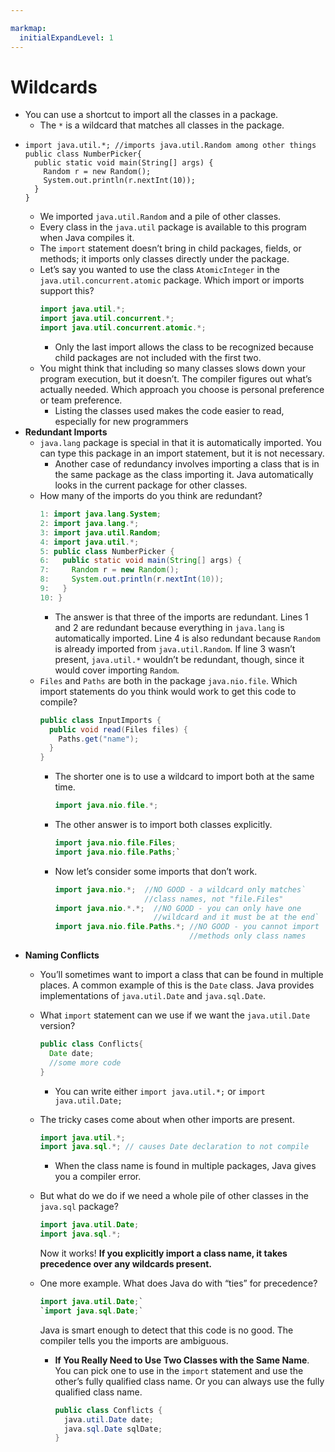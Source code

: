 ```yaml
---

markmap:
  initialExpandLevel: 1
---
```

# **Wildcards**
- You can use a shortcut to import all the classes in a package.
  - The `*` is a wildcard that matches all classes in the package.
- ```
  import java.util.*; //imports java.util.Random among other things
  public class NumberPicker{
    public static void main(String[] args) {
      Random r = new Random();
      System.out.println(r.nextInt(10));
    }
  }
  ```
  - We imported `java.util.Random` and a pile of other classes. 
  - Every class in the `java.util` package is available to this program
when Java compiles it.
  - The `import` statement doesn’t bring in child packages, fields,
  or methods; it imports only classes directly under the package. 
  - Let’s say you wanted to use the class `AtomicInteger` in the 
  `java.util.concurrent.atomic` package. Which import or
   imports support this?
    ```java
    import java.util.*;
    import java.util.concurrent.*;
    import java.util.concurrent.atomic.*;
    ```
    - Only the last import allows the class to be recognized because 
    child packages are not included with the first two.
  - You might think that including so many classes slows down your program 
  execution, but it doesn’t. The compiler figures out what’s actually needed. 
  Which approach you choose is personal preference or team preference.
    - Listing the classes used makes the code easier
    to read, especially for new programmers
- **Redundant Imports**
  - `java.lang` package is special in that it is automatically imported. You can 
  type this package in an import statement, but it is not necessary.
    - Another case of redundancy involves importing a class that is in the
    same package as the class importing it. Java automatically looks in
    the current package for other classes.
  - How many of the imports do you think are redundant?
    ```java
    1: import java.lang.System;
    2: import java.lang.*;
    3: import java.util.Random;
    4: import java.util.*;
    5: public class NumberPicker {
    6:   public static void main(String[] args) {
    7:     Random r = new Random();
    8:     System.out.println(r.nextInt(10));
    9:   }
    10: }
    ```
    - The answer is that three of the imports are redundant. Lines 1 and 2 are
     redundant because everything in `java.lang` is automatically imported. 
    Line 4 is also redundant because `Random` is already imported from 
    `java.util.Random`. If line 3 wasn’t present, `java.util.*` wouldn’t be
     redundant, though, since it would cover importing `Random`.
  - `Files` and `Paths` are both in the package `java.nio.file`. Which import
  statements do you think would work to get this code to compile?
    ```java
    public class InputImports {
      public void read(Files files) {
        Paths.get("name");
      }
    }
    ```
    - The shorter one is to use a wildcard to import both at the same time.
      ```java
      import java.nio.file.*;
      ```
    - The other answer is to import both classes explicitly.
      ```java
      import java.nio.file.Files;
      import java.nio.file.Paths;`
      ```
    - Now let’s consider some imports that don’t work.
      ```java
      import java.nio.*;  //NO GOOD - a wildcard only matches`
                          //class names, not "file.Files"
      import java.nio.*.*;  //NO GOOD - you can only have one
                            //wildcard and it must be at the end`
      import java.nio.file.Paths.*; //NO GOOD - you cannot import
                                    //methods only class names
      ```
- **Naming Conflicts**
  - You’ll sometimes want to import a class that can be found in multiple
  places. A common example of this is the `Date` class. Java provides 
  implementations of `java.util.Date` and `java.sql.Date`. 
  - What `import` statement can we use if we want the `java.util.Date` version?
    ```java
    public class Conflicts{
      Date date;
      //some more code
    }
    ```
    -  You can write either `import java.util.*;` or `import java.util.Date;`
  - The tricky cases come about when other imports are present.
    ```java
    import java.util.*;
    import java.sql.*; // causes Date declaration to not compile
    ```
    - When the class name is found in multiple
    packages, Java gives you a compiler error. 
  - But what do we do if we need a whole pile of other classes in the `java.sql` 
  package?
    ```java
    import java.util.Date;
    import java.sql.*;
    ```
    Now it works! **If you explicitly import a class name, it takes precedence 
    over any wildcards present.**

  - One more example. What does Java do with “ties” for precedence?
    ```java
    import java.util.Date;`
    `import java.sql.Date;`
    ```
    Java is smart enough to detect that this code is no good. The compiler 
    tells you the imports are ambiguous.
    - **If You Really Need to Use Two Classes with the Same Name**.
You can pick one to use in the `import` statement and use the other’s fully
qualified class name. Or you can always use the fully qualified class name.
      ```java
      public class Conflicts {
        java.util.Date date;
        java.sql.Date sqlDate;
      }
      ```